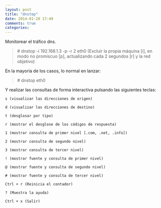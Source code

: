 ```yaml
---
layout: post
title: "dnstop"
date: 2014-01-28 17:49
comments: true
categories: 
---
```

Monitorear el tráfico dns.

>\# dnstop -i 192.168.1.3 -p -r 2 eth0 (Excluir la propia máquina [i], en modo no promiscuo [p], actualizando cada 2 segundos [r] y la red objetivo)

En la mayoria de los casos, lo normal en lanzar:

>\# dnstop eth0

Y realizar las consultas de forma interactiva pulsando las siguientes teclas:

	s (visualizar las direcciones de origen)

	d (visualizar las direcciones de destino)

	t (desglosar por tipo)

	r (mostrar el desglose de los códigos de respuesta)

	1 (mostrar consulta de primer nivel [.com, .net, .info])

	2 (mostrar consulta de segundo nivel) 

	3 (mostrar consulta de tercer nivel)

	! (mostrar fuente y consulta de primer nivel)

	@ (mostrar fuente y consulta de segundo nivel)

	# (mostrar fuente y consulta de tercer nivel)

	Ctrl + r (Reinicia el contador)

	? (Muestra la ayuda)

	Ctrl + x (Salir)


